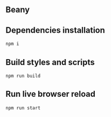 ## Beany

## Dependencies installation

`npm i`

## Build styles and scripts

`npm run build`

## Run live browser reload

`npm run start`

